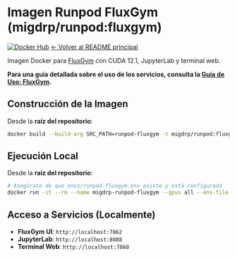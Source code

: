 # Imagen Runpod FluxGym (migdrp/runpod:fluxgym)

[![Docker Hub](https://img.shields.io/docker/v/migdrp/runpod/fluxgym?sort=semver)](https://hub.docker.com/r/migdrp/runpod)
[<- Volver al README principal](../README.md)

Imagen Docker para [FluxGym](https://github.com/cocktailpeanut/fluxgym) con CUDA 12.1, JupyterLab y terminal web.

**Para una guía detallada sobre el uso de los servicios, consulta la [Guía de Uso: FluxGym](../docs/usage-fluxgym.md).**

## Construcción de la Imagen

Desde la **raíz del repositorio**:
```bash
docker build --build-arg SRC_PATH=runpod-fluxgym -t migdrp/runpod:fluxgym -f runpod-fluxgym/Dockerfile .
```

## Ejecución Local

Desde la **raíz del repositorio**:
```bash
# Asegúrate de que envs/runpod-fluxgym.env existe y está configurado
docker run -it --rm --name migdrp-runpod-fluxgym --gpus all --env-file envs/runpod-fluxgym.env -p 7862:7862 -p 8888:8888 -p 7860:7860 -v fluxgym_workspace:/workspace -v ./runpod-fluxgym/workspace:/workspace_template:ro migdrp/runpod:fluxgym
```

## Acceso a Servicios (Localmente)

*   **FluxGym UI**: `http://localhost:7862`
*   **JupyterLab**: `http://localhost:8888`
*   **Terminal Web**: `http://localhost:7860`
